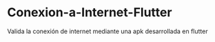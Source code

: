 # Conexion-a-Internet-Flutter
Valida la conexión de internet mediante una apk desarrollada en flutter
